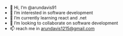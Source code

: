 - 👋 Hi, I’m @arundavis91
- 👀 I’m interested in software development
- 🌱 I’m currently learning react and .net
- 💞️ I’m looking to collaborate on software development
- 📫 reach me in arundavis1215@gmail.com

<!---
arundavis91/arundavis91 is a ✨ special ✨ repository because its `README.md` (this file) appears on your GitHub profile.
You can click the Preview link to take a look at your changes.
--->
